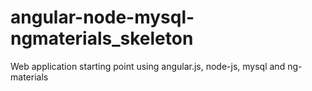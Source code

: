 # angular-node-mysql-ngmaterials_skeleton
Web application starting point using angular.js, node-js, mysql and ng-materials
